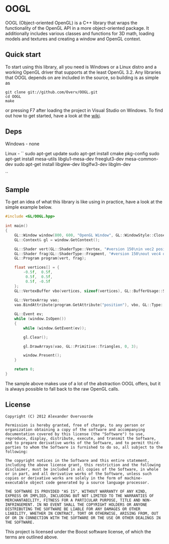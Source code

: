 # OOGL

OOGL (Object-oriented OpenGL) is a C++ library that wraps the functionality of the OpenGL API in a more object-oriented package. It additionally includes various classes and functions for 3D math, loading models and textures and creating a window and OpenGL context.

## Quick start

To start using this library, all you need is Windows or a Linux distro and a working OpenGL driver that supports at the least OpenGL 3.2. Any libraries that OOGL depends on are included in the source, so building is as simple as

	git clone git://github.com/Overv/OOGL.git
	cd OOGL
	make

or pressing F7 after loading the project in Visual Studio on Windows. To find out how to get started, have a look at the [wiki](https://github.com/Overv/OOGL/wiki).
## Deps
Windows - none


Linux - 
``
sudo apt-get update
sudo apt-get install cmake pkg-config
sudo apt-get install mesa-utils libglu1-mesa-dev freeglut3-dev mesa-common-dev
sudo apt-get install libglew-dev libglfw3-dev libglm-dev

``
## Sample

To get an idea of what this library is like using in practice, have a look at the simple example below.

```c++
#include <GL/OOGL.hpp>
	 
int main()
{
	GL::Window window(800, 600, "OpenGL Window", GL::WindowStyle::Close);
	GL::Context& gl = window.GetContext();

	GL::Shader vert(GL::ShaderType::Vertex, "#version 150\nin vec2 position; void main() { gl_Position = vec4(position, 0.0, 1.0); }");
	GL::Shader frag(GL::ShaderType::Fragment, "#version 150\nout vec4 outColor; void main() { outColor = vec4(1.0, 0.0, 0.0, 1.0); }");
	GL::Program program(vert, frag);

	float vertices[] = {
		-0.5f,  0.5f,
		 0.5f,  0.5f,
		 0.5f, -0.5f
	};
	GL::VertexBuffer vbo(vertices, sizeof(vertices), GL::BufferUsage::StaticDraw);
		
	GL::VertexArray vao;
	vao.BindAttribute(program.GetAttribute("position"), vbo, GL::Type::Float, 2, 0, 0);

	GL::Event ev;
	while (window.IsOpen())
	{
		while (window.GetEvent(ev));

		gl.Clear();

		gl.DrawArrays(vao, GL::Primitive::Triangles, 0, 3);

		window.Present();
	}

	return 0;
}
```

The sample above makes use of a lot of the abstraction OOGL offers, but it is always possible to fall back to the raw OpenGL calls.

## License

    Copyright (C) 2012 Alexander Overvoorde
    
    Permission is hereby granted, free of charge, to any person or organization obtaining a copy of the software and accompanying documentation covered by this license (the "Software") to use, reproduce, display, distribute, execute, and transmit the Software, and to prepare derivative works of the Software, and to permit third-parties to whom the Software is furnished to do so, all subject to the following:
    
    The copyright notices in the Software and this entire statement, including the above license grant, this restriction and the following disclaimer, must be included in all copies of the Software, in whole or in part, and all derivative works of the Software, unless such copies or derivative works are solely in the form of machine-executable object code generated by a source language processor.
    
    THE SOFTWARE IS PROVIDED "AS IS", WITHOUT WARRANTY OF ANY KIND, EXPRESS OR IMPLIED, INCLUDING BUT NOT LIMITED TO THE WARRANTIES OF MERCHANTABILITY, FITNESS FOR A PARTICULAR PURPOSE, TITLE AND NON-INFRINGEMENT. IN NO EVENT SHALL THE COPYRIGHT HOLDERS OR ANYONE DISTRIBUTING THE SOFTWARE BE LIABLE FOR ANY DAMAGES OR OTHER LIABILITY, WHETHER IN CONTRACT, TORT OR OTHERWISE, ARISING FROM, OUT OF OR IN CONNECTION WITH THE SOFTWARE OR THE USE OR OTHER DEALINGS IN THE SOFTWARE.

This project is licensed under the Boost software license, of which the terms are outlined above.
